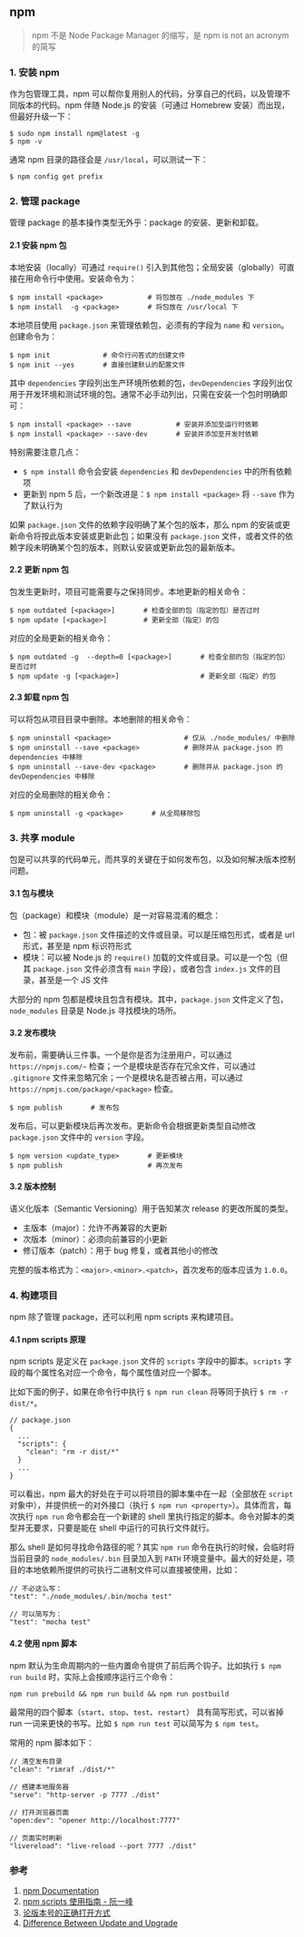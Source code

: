 ## npm
> npm 不是 Node Package Manager 的缩写，是 npm is not an acronym 的简写

### 1. 安装 npm

作为包管理工具，npm 可以帮你复用别人的代码，分享自己的代码，以及管理不同版本的代码。npm 伴随 Node.js 的安装（可通过 Homebrew 安装）而出现，但最好升级一下：

```
$ sudo npm install npm@latest -g
$ npm -v
```

通常 npm 目录的路径会是 `/usr/local`，可以测试一下：

```
$ npm config get prefix
```

### 2. 管理 package

管理 package 的基本操作类型无外乎：package 的安装、更新和卸载。

#### 2.1 安装 npm 包

本地安装（locally）可通过 `require()` 引入到其他包；全局安装（globally）可直接在用命令行中使用。安装命令为：

```
$ npm install <package>           # 将包放在 ./node_modules 下
$ npm install  -g <package>       # 将包放在 /usr/local 下
```

本地项目使用 `package.json` 来管理依赖包，必须有的字段为 `name` 和 `version`。创建命令为：

```
$ npm init             # 命令行问答式的创建文件
$ npm init --yes       # 直接创建默认的配置文件
```

其中 `dependencies` 字段列出生产环境所依赖的包，`devDependencies` 字段列出仅用于开发环境和测试环境的包。通常不必手动列出，只需在安装一个包时明确即可：

```
$ npm install <package> --save           # 安装并添加至运行时依赖
$ npm install <package> --save-dev       # 安装并添加至开发时依赖
```

特别需要注意几点：

- `$ npm install` 命令会安装 `dependencies` 和 `devDependencies` 中的所有依赖项
- 更新到 npm 5 后，一个新改进是：`$ npm install <package>` 将 `--save` 作为了默认行为

如果 `package.json` 文件的依赖字段明确了某个包的版本，那么 npm 的安装或更新命令将按此版本安装或更新此包；如果没有 `package.json` 文件，或者文件的依赖字段未明确某个包的版本，则默认安装或更新此包的最新版本。

#### 2.2 更新 npm 包

包发生更新时，项目可能需要与之保持同步。本地更新的相关命令：

```
$ npm outdated [<package>]       # 检查全部的包（指定的包）是否过时
$ npm update [<package>]         # 更新全部（指定）的包
```

对应的全局更新的相关命令：

```
$ npm outdated -g  --depth=0 [<package>]       # 检查全部的包（指定的包）是否过时
$ npm update -g [<package>]                    # 更新全部（指定）的包
```

#### 2.3 卸载 npm 包

可以将包从项目目录中删除。本地删除的相关命令：

```
$ npm uninstall <package>                  # 仅从 ./node_modules/ 中删除
$ npm uninstall --save <package>           # 删除并从 package.json 的 dependencies 中移除
$ npm uninstall --save-dev <package>       # 删除并从 package.json 的 devDependencies 中移除
```

对应的全局删除的相关命令：

```
$ npm uninstall -g <package>       # 从全局移除包
```

### 3. 共享 module

包是可以共享的代码单元，而共享的关键在于如何发布包，以及如何解决版本控制问题。

#### 3.1 包与模块

包（package）和模块（module）是一对容易混淆的概念：

- 包：被 `package.json` 文件描述的文件或目录。可以是压缩包形式，或者是 url 形式，甚至是 npm 标识符形式
- 模块：可以被 Node.js 的 `require()` 加载的文件或目录。可以是一个包（但其 `package.json` 文件必须含有 `main` 字段），或者包含 `index.js` 文件的目录，甚至是一个 JS 文件

大部分的 npm 包都是模块且包含有模块。其中，`package.json` 文件定义了包，`node_modules` 目录是 Node.js 寻找模块的场所。

#### 3.2 发布模块

发布前，需要确认三件事。一个是你是否为注册用户，可以通过 `https://npmjs.com/~` 检查；一个是模块是否存在冗余文件，可以通过 `.gitignore` 文件来忽略冗余；一个是模块名是否被占用，可以通过 `https://npmjs.com/package/<package>` 检查。

```
$ npm publish       # 发布包
```

发布后，可以更新模块后再次发布。更新命令会根据更新类型自动修改 `package.json` 文件中的 `version` 字段。

```
$ npm version <update_type>       # 更新模块
$ npm publish                     # 再次发布
```

#### 3.2 版本控制

语义化版本（Semantic Versioning）用于告知某次 release 的更改所属的类型。

- 主版本（major）：允许不再兼容的大更新
- 次版本（minor）：必须向前兼容的小更新
- 修订版本（patch）：用于 bug 修复，或者其他小的修改

完整的版本格式为：`<major>.<minor>.<patch>`，首次发布的版本应该为 `1.0.0`。

### 4. 构建项目

npm 除了管理 package，还可以利用 npm scripts 来构建项目。

#### 4.1 npm scripts 原理

npm scripts 是定义在 `package.json` 文件的 `scripts` 字段中的脚本。`scripts` 字段的每个属性名对应一个命令，每个属性值对应一个脚本。

比如下面的例子，如果在命令行中执行 `$ npm run clean` 将等同于执行 `$ rm -r dist/*`。

```
// package.json
{
  ...
  "scripts": {
    "clean": "rm -r dist/*"
  }
  ...
}
```

可以看出，npm 最大的好处在于可以将项目的脚本集中在一起（全部放在 `script` 对象中），并提供统一的对外接口（执行 `$ npm run <property>`）。具体而言，每次执行 `npm run` 命令都会在一个新建的 shell 里执行指定的脚本。命令对脚本的类型并无要求，只要是能在 shell 中运行的可执行文件就行。

那么 shell 是如何寻找命令路径的呢？其实 `npm run` 命令在执行的时候，会临时将当前目录的 `node_modules/.bin` 目录加入到 `PATH` 环境变量中。最大的好处是，项目的本地依赖所提供的可执行二进制文件可以直接被使用，比如：

```
// 不必这么写：
"test": "./node_modules/.bin/mocha test"

// 可以简写为：
"test": "mocha test"
```

#### 4.2 使用 npm 脚本

npm 默认为生命周期内的一些内置命令提供了前后两个钩子。比如执行 `$ npm run build` 时，实际上会按顺序运行三个命令：

```
npm run prebuild && npm run build && npm run postbuild
```

最常用的四个脚本（`start`、`stop`、`test`、`restart`） 具有简写形式，可以省掉 run 一词来更快的书写。比如 `$ npm run test` 可以简写为 `$ npm test`。

常用的 npm 脚本如下：

```
// 清空发布目录
"clean": "rimraf ./dist/*"

// 搭建本地服务器
"serve": "http-server -p 7777 ./dist"

// 打开浏览器页面
"open:dev": "opener http://localhost:7777"

// 页面实时刷新
"livereload": "live-reload --port 7777 ./dist"
```

### 参考
1. [npm Documentation](https://docs.npmjs.com/)
2. [npm scripts 使用指南 - 阮一峰](http://www.ruanyifeng.com/blog/2016/10/npm_scripts.html)
3. [论版本号的正确打开方式](http://taobaofed.org/blog/2016/08/04/instructions-of-semver/)
4. [Difference Between Update and Upgrade](http://www.differencebetween.net/technology/difference-between-update-and-upgrade/)
